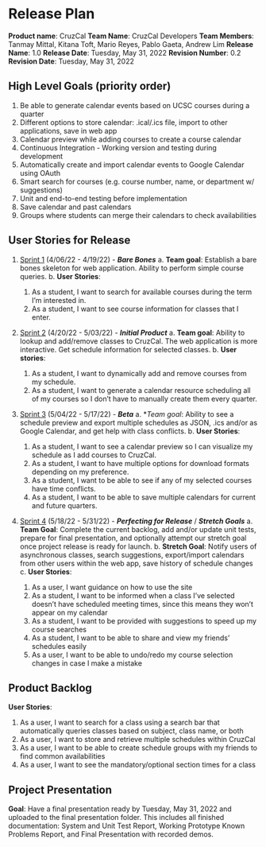 # Release Plan
**Product name**: CruzCal
**Team Name**: CruzCal Developers
**Team Members**: Tanmay Mittal, Kitana Toft, Mario Reyes, Pablo Gaeta, Andrew Lim
**Release Name**: 1.0
**Release Date**: Tuesday, May 31, 2022
**Revision Number**: 0.2
**Revision Date**: Tuesday, May 31, 2022

## High Level Goals (priority order)
1. Be able to generate calendar events based on UCSC courses during a quarter
1. Different options to store calendar: .ical/.ics file, import to other applications, save in web app
1. Calendar preview while adding courses to create a course calendar
1. Continuous Integration - Working version and testing during development
1. Automatically create and import calendar events to Google Calendar using OAuth
1. Smart search for courses (e.g. course number, name, or department w/ suggestions)
1. Unit and end-to-end testing before implementation
1. Save calendar and past calendars
1. Groups where students can merge their calendars to check availabilities

## User Stories for Release
1. [Sprint 1](#sprint-1-40622---41922---bare-bones) (4/06/22 - 4/19/22) - ***Bare Bones***
    a. **Team goal**: Establish a bare bones skeleton for web application. Ability to perform simple course queries.
    b. **User Stories**:
      1. As a student, I want to search for available courses during the term I’m interested in.
      1. As a student, I want to see course information for classes that I enter.

1. [Sprint 2](#sprint-2-42022---50322---initial-product) (4/20/22 - 5/03/22) - ***Initial Product***
  a. **Team goal**: Ability to lookup and add/remove classes to CruzCal. The web application is more interactive. Get schedule information for selected classes.
  b. **User stories**:
    1. As a student, I want to dynamically add and remove courses from my schedule.
    1. As a student, I want to generate a calendar resource scheduling all of my courses so I don’t have to manually create them every quarter.

1. [Sprint 3](#sprint-3-50422---51722---beta) (5/04/22 - 5/17/22) -  ***Beta***
  a. **Team goal*: Ability to see a schedule preview and export multiple schedules as JSON, .ics and/or as Google Calendar, and get help with class conflicts.
  b. **User Stories**:
    1. As a student, I want to see a calendar preview so I can visualize my schedule as I add courses to CruzCal.
    1. As a student, I want to have multiple options for download formats depending on my preference.
    1. As a student, I want to be able to see if any of my selected courses have time conflicts.
    1. As a student, I want to be able to save multiple calendars for current and future quarters.
1. [Sprint 4](#sprint-4-51822---53122---perfecting-for-release--stretch-goals) (5/18/22 - 5/31/22) - ***Perfecting for Release*** / ***Stretch Goals***
  a. **Team Goal**: Complete the current backlog, add and/or update unit tests, prepare for final presentation, and optionally attempt our stretch goal once project release is ready for launch.
  b. **Stretch Goal**: Notify users of asynchronous classes, search suggestions, export/import calendars from other users within the web app, save history of schedule changes
  c. **User Stories**:
    1. As a user, I want guidance on how to use the site
    1. As a student, I want to be informed when a class I’ve selected doesn’t have scheduled meeting times, since this means they won’t appear on my calendar
    1. As a student, I want to be provided with suggestions to speed up my course searches
    1. As a student, I want to be able to share and view my friends’ schedules easily
    1. As a user, I want to be able to undo/redo my course selection changes in case I make a mistake

## Product Backlog
**User Stories**:
1. As a user, I want to search for a class using a search bar that automatically queries classes based on subject, class name, or both
1. As a user, I want to store and retrieve multiple schedules within CruzCal
1. As a user, I want to be able to create schedule groups with my friends to find common availabilities
1. As a user, I want to see the mandatory/optional section times for a class

## Project Presentation
**Goal**: Have a final presentation ready by Tuesday, May 31, 2022 and uploaded to the final presentation folder. This includes all finished documentation: System and Unit Test Report, Working Prototype Known Problems Report, and Final Presentation with recorded demos.
